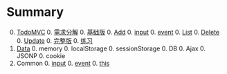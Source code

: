 # Summary

<!--0. [Web Development](01-web-dev/README.md)
    0. [Building house](01-web-dev/building.md)
        0. [Structure: HTML](01-web-dev/html.md)
        0. [Decoration: CSS](01-web-dev/css.md)
        0. [Interaction: Javascript](01-web-dev/js.md)
    0. [Tools](01-web-dev/tools.md)
    0. [Debug](01-web-dev/debug.md)-->
0. [TodoMVC](02-TodoMVC/README.md)
    0. [需求分解](02-TodoMVC/requirements.md)
    0. [基础版](02-TodoMVC/basic.md)
        0. [Add](02-TodoMVC/basic-add.md) 
            0. [input](common/input.md) 
            0. [event](common/event.md) 
        0. [List](02-TodoMVC/basic-list.md) 
        0. [Delete](02-TodoMVC/basic-delete.md) 
        0. [Update](02-TodoMVC/basic-update.md) 
    0. [完整版](02-TodoMVC/full.md)
    0. [练习](02-TodoMVC/exercise.md)
0. [Data](./03-data/index.md)
    0. memory
    0. localStorage
    0. sessionStorage
    0. DB
    0. Ajax
    0. JSONP
    0. cookie
0. Common
    0. [input](common/input.md) 
    0. [event](common/event.md) 
    0. [this](common/this.md)